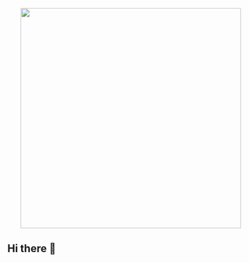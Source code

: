 <div align="center">
  <img height="450" src="https://github.com/Soraiya11-7/Soraiya11-7/blob/main/bannerImg1.png"  />
</div>

## Hi there 👋

<!--
**Soraiya11-7/Soraiya11-7** is a ✨ _special_ ✨ repository because its `README.md` (this file) appears on your GitHub profile.

Here are some ideas to get you started:

- 🔭 I’m currently working on ...
- 🌱 I’m currently learning ...
- 👯 I’m looking to collaborate on ...
- 🤔 I’m looking for help with ...
- 💬 Ask me about ...
- 📫 How to reach me: ...
- 😄 Pronouns: ...
- ⚡ Fun fact: ...
-->
